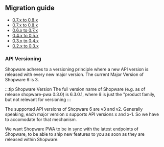 ## Migration guide

- [0.7.x to 0.8.x](./0.8.x_to_0.9.x) <Badge text="canary" type="warning"/>
- [0.7.x to 0.8.x](./0.7.x_to_0.8.x) <Badge text="new" type="info"/>
- [0.6.x to 0.7.x](./0.6.x_to_0.7.x)
- [0.4.x to 0.5.x](./0.4.x_to_0.5.x)
- [0.3.x to 0.4.x](./0.3.x_to_0.4.x)
- [0.2.x to 0.3.x](./0.2.x_to_0.3.x)

### API Versioning

Shopware adheres to a versioning principle where a new API version is released with every new major version. The current Major Version of Shopware 6 is 3.

:::tip Shopware Version
The full version name of Shopware (e.g. as of release shopware-pwa 0.3.0) is 6.3.0.1, where 6 is just the "product family, but not relevant for versioning
:::

The supported API versions of Shopware 6 are v3 and v2. Generally speaking, each major version x supports API versions x and x-1. So we have to accomodate for that mechanism.

We want Shopware PWA to be in sync with the latest endpoints of Shopware, to be able to ship new features to you as soon as they are released within Shopware.
